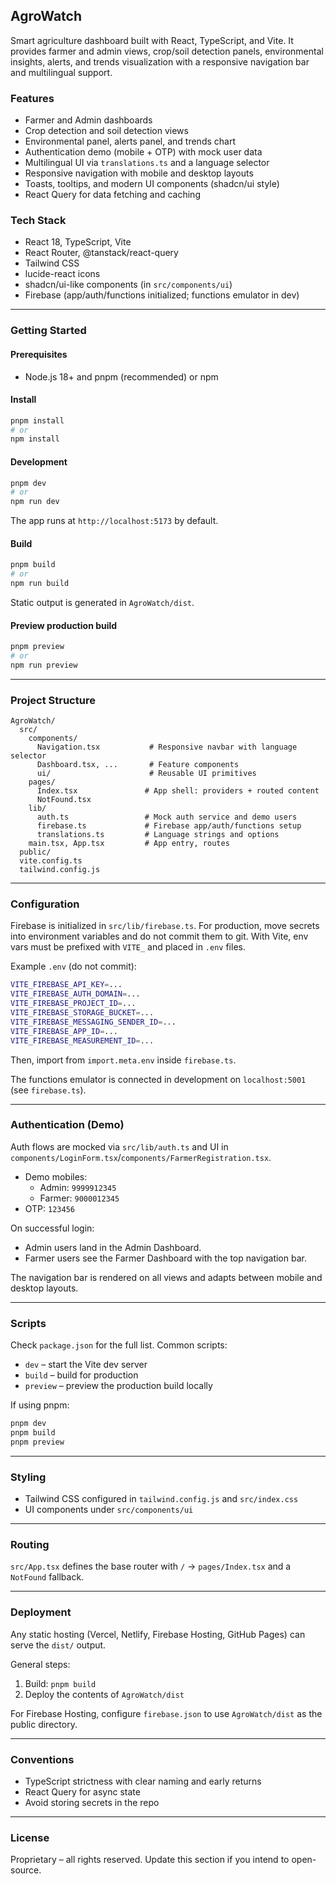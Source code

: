 ## AgroWatch

Smart agriculture dashboard built with React, TypeScript, and Vite. It provides farmer and admin views, crop/soil detection panels, environmental insights, alerts, and trends visualization with a responsive navigation bar and multilingual support.

### Features
- Farmer and Admin dashboards
- Crop detection and soil detection views
- Environmental panel, alerts panel, and trends chart
- Authentication demo (mobile + OTP) with mock user data
- Multilingual UI via `translations.ts` and a language selector
- Responsive navigation with mobile and desktop layouts
- Toasts, tooltips, and modern UI components (shadcn/ui style)
- React Query for data fetching and caching

### Tech Stack
- React 18, TypeScript, Vite
- React Router, @tanstack/react-query
- Tailwind CSS
- lucide-react icons
- shadcn/ui-like components (in `src/components/ui`)
- Firebase (app/auth/functions initialized; functions emulator in dev)

---

### Getting Started

#### Prerequisites
- Node.js 18+ and pnpm (recommended) or npm

#### Install
```bash
pnpm install
# or
npm install
```

#### Development
```bash
pnpm dev
# or
npm run dev
```
The app runs at `http://localhost:5173` by default.

#### Build
```bash
pnpm build
# or
npm run build
```
Static output is generated in `AgroWatch/dist`.

#### Preview production build
```bash
pnpm preview
# or
npm run preview
```

---

### Project Structure
```
AgroWatch/
  src/
    components/
      Navigation.tsx           # Responsive navbar with language selector
      Dashboard.tsx, ...       # Feature components
      ui/                      # Reusable UI primitives
    pages/
      Index.tsx               # App shell: providers + routed content
      NotFound.tsx
    lib/
      auth.ts                 # Mock auth service and demo users
      firebase.ts             # Firebase app/auth/functions setup
      translations.ts         # Language strings and options
    main.tsx, App.tsx         # App entry, routes
  public/
  vite.config.ts
  tailwind.config.js
```

---

### Configuration

Firebase is initialized in `src/lib/firebase.ts`. For production, move secrets into environment variables and do not commit them to git. With Vite, env vars must be prefixed with `VITE_` and placed in `.env` files.

Example `.env` (do not commit):
```bash
VITE_FIREBASE_API_KEY=...
VITE_FIREBASE_AUTH_DOMAIN=...
VITE_FIREBASE_PROJECT_ID=...
VITE_FIREBASE_STORAGE_BUCKET=...
VITE_FIREBASE_MESSAGING_SENDER_ID=...
VITE_FIREBASE_APP_ID=...
VITE_FIREBASE_MEASUREMENT_ID=...
```
Then, import from `import.meta.env` inside `firebase.ts`.

The functions emulator is connected in development on `localhost:5001` (see `firebase.ts`).

---

### Authentication (Demo)

Auth flows are mocked via `src/lib/auth.ts` and UI in `components/LoginForm.tsx`/`components/FarmerRegistration.tsx`.

- Demo mobiles:
  - Admin: `9999912345`
  - Farmer: `9000012345`
- OTP: `123456`

On successful login:
- Admin users land in the Admin Dashboard.
- Farmer users see the Farmer Dashboard with the top navigation bar.

The navigation bar is rendered on all views and adapts between mobile and desktop layouts.

---

### Scripts
Check `package.json` for the full list. Common scripts:

- `dev` – start the Vite dev server
- `build` – build for production
- `preview` – preview the production build locally

If using pnpm:
```bash
pnpm dev
pnpm build
pnpm preview
```

---

### Styling
- Tailwind CSS configured in `tailwind.config.js` and `src/index.css`
- UI components under `src/components/ui`

---

### Routing
`src/App.tsx` defines the base router with `/` → `pages/Index.tsx` and a `NotFound` fallback.

---

### Deployment
Any static hosting (Vercel, Netlify, Firebase Hosting, GitHub Pages) can serve the `dist/` output.

General steps:
1. Build: `pnpm build`
2. Deploy the contents of `AgroWatch/dist`

For Firebase Hosting, configure `firebase.json` to use `AgroWatch/dist` as the public directory.

---

### Conventions
- TypeScript strictness with clear naming and early returns
- React Query for async state
- Avoid storing secrets in the repo

---

### License
Proprietary – all rights reserved. Update this section if you intend to open-source.


